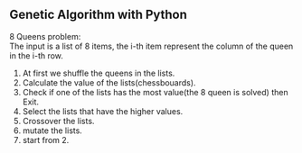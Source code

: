 Genetic Algorithm with Python
-----------------------------
8 Queens problem:  
The input is a list of 8 items, the i-th item represent the column of the queen in the i-th row.  
1. At first we shuffle the queens in the lists.  
2. Calculate the value of the lists(chessbouards).  
3. Check if one of the lists has the most value(the 8 queen is solved) then Exit.  
4. Select the lists that have the higher values.  
5. Crossover the lists.  
6. mutate the lists.  
7. start from 2.  
